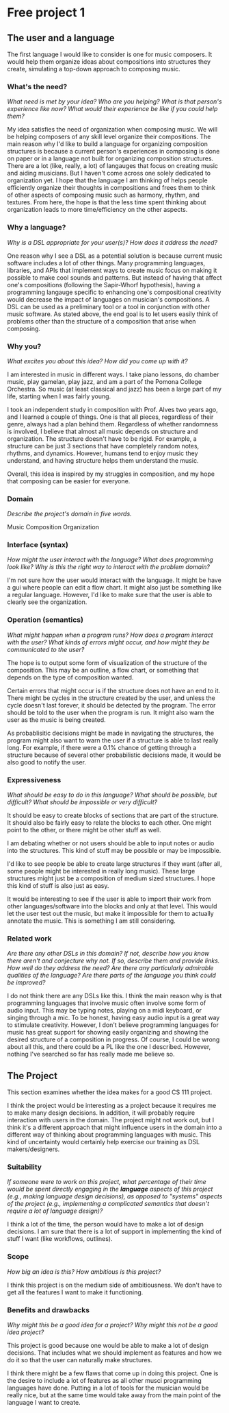 # Free project 1

## The user and a language
The first language I would like to consider is one for music composers. It would help them organize ideas about compositions into structures they create, simulating a top-down approach to composing music.


### What's the need?
_What need is met by your idea? Who are you helping? What is that person's
experience like now? What would their experience be like if you could help 
them?_

My idea satisfies the need of organization when composing music. We will be helping composers of any skill level organize their compositions. The main reason why I'd like to build a language for organizing composition structures is because a current person's experiences in composing is done on paper or in a language not built for organizing composition structures. There are a lot (like, really, a lot) of langauges that focus on creating music and aiding musicians. But I haven't come across one solely dedicated to organization yet. I hope that the language I am thinking of helps people efficiently organize their thoughts in compositions and frees them to think of other aspects of composing music such as harmony, rhythm, and textures. From here, the hope is that the less time spent thinking about organization leads to more time/efficiency on the other aspects.

### Why a language?
_Why is a DSL appropriate for your user(s)? How does it address the need?_

One reason why I see a DSL as a potential solution is because current music software includes a lot of other things. Many programming languages, libraries, and APIs that implement ways to create music focus on making it possible to make cool sounds and patterns. But instead of having that affect one's compositions (following the Sapir-Whorf hypothesis), having a programming langauge specific to enhancing one's compositional creativity would decrease the impact of languages on musician's compositions. A DSL can be used as a preliminary tool or a tool in conjunction with other music software. As stated above, the end goal is to let users easily think of problems other than the structure of a composition that arise when composing.

### Why you?
_What excites you about this idea? How did you come up with it?_

I am interested in music in different ways. I take piano lessons, do chamber music, play gamelan, play jazz, and am a part of the Pomona College Orchestra. So music (at least classical and jazz) has been a large part of my life, starting when I was fairly young.

I took an independent study in composition with Prof. Alves two years ago, and I learned a couple of things. One is that all pieces, regardless of their genre, always had a plan behind them. Regardless of whether randomness is involved, I believe that almost all music depends on structure and organization. The structure doesn't have to be rigid. For example, a structure can be just 3 sections that have completely random notes, rhythms, and dynamics. However, humans tend to enjoy music they understand, and having structure helps them understand the music.

Overall, this idea is inspired by my struggles in composition, and my hope that composing can be easier for everyone.

### Domain
_Describe the project's domain in five words._

Music Composition Organization

### Interface (syntax)
_How might the user interact with the language? What does programming look 
like? Why is this the right way to interact with the problem domain?_ 

I'm not sure how the user would interact with the language. It might be have a gui where people can edit a flow chart. It might also just be something like a regular language. However, I'd like to make sure that the user is able to clearly see the organization.

### Operation (semantics)
_What might happen when a program runs? How does a program interact with the
user? What kinds of errors might occur, and how might they be communicated to
the user?_

The hope is to output some form of visualization of the structure of the composition. This may be an outline, a flow chart, or something that depends on the type of composition wanted.

Certain errors that might occur is if the structure does not have an end to it. There might be cycles in the structure created by the user, and unless the cycle doesn't last forever, it should be detected by the program. The error should be told to the user when the program is run. It might also warn the user as the music is being created.

As probablisitic decisions might be made in navigating the structures, the program might also want to warn the user if a structure is able to last really long. For example, if there were a 0.1% chance of getting through a structure because of several other probabilistic decisions made, it would be also good to notify the user.

### Expressiveness
_What should be easy to do in this language? What should be possible, but
difficult? What should be impossible or very difficult?_

It should be easy to create blocks of sections that are part of the structure. It should also be fairly easy to relate the blocks to each other. One might point to the other, or there might be other stuff as well.

I am debating whether or not users should be able to input notes or audio into the structures. This kind of stuff may be possible or may be impossible.

I'd like to see people be able to create large structures if they want (after all, some people might be interested in really long music). These large structures might just be a composition of medium sized structures. I hope this kind of stuff is also just as easy.

It would be interesting to see if the user is able to import their work from other languages/software into the blocks and only at that level. This would let the user test out the music, but make it impossible for them to actually annotate the music. This is something I am still considering.

### Related work
_Are there any other DSLs in this domain? If not, describe how you know there
aren't and conjecture why not. If so, describe them and provide links. How well 
do they address the need? Are there any particularly admirable qualities of the
language? Are there parts of the language you think could be improved?_

I do not think there are any DSLs like this. I think the main reason why is that programming languages that involve music often involve some form of audio input. This may be typing notes, playing on a midi keyboard, or singing through a mic. To be honest, having easy audio input is a great way to stimulate creativity. However, I don't believe programming languages for music has great support for showing easily organizing and showing the desired structure of a composition in progress. Of course, I could be wrong about all this, and there could be a PL like the one I described. However, nothing I've searched so far has really made me believe so.

## The Project
This section examines whether the idea makes for a good CS 111 project.

I think the project would be interesting as a project because it requires me to make many design decisions. In addition, it will probably require interaction with users in the domain. The project might not work out, but I think it's a different approach that might influence users in the domain into a different way of thinking about programming languages with music. This kind of uncertainty would certainly help exercise our training as DSL makers/designers.

### Suitability
_If someone were to work on this project, what percentage of their time would be
spent directly engaging in the **language** aspects of this project (e.g.,
making language design decisions), as opposed to "systems" aspects of the
project (e.g., implementing a complicated semantics that doesn't require a lot
of language design)?_

I think a lot of the time, the person would have to make a lot of design decisions. I am sure that there is a lot of support in implementing the kind of stuff I want (like workflows, outlines). 

### Scope
_How big an idea is this? How ambitious is this project?_

I think this project is on the medium side of ambitiousness. We don't have to get all the features I want to make it functioning. 

### Benefits and drawbacks
_Why might this be a good idea for a project? Why might this not be a good idea 
project?_

This project is good because one would be able to make a lot of design decisions. That includes what we should implement as features and how we do it so that the user can naturally make structures.

I think there might be a few flaws that come up in doing this project. One is the desire to include a lot of features as all other musci programming languages have done. Putting in a lot of tools for the musician would be really nice, but at the same time would take away from the main point of the language I want to create.

